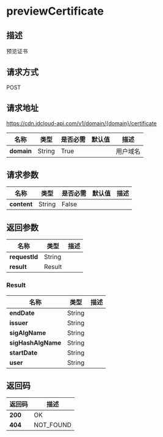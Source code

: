 # previewCertificate


## 描述
预览证书

## 请求方式
POST

## 请求地址
https://cdn.jdcloud-api.com/v1/domain/{domain}/certificate

|名称|类型|是否必需|默认值|描述|
|---|---|---|---|---|
|**domain**|String|True| |用户域名|

## 请求参数
|名称|类型|是否必需|默认值|描述|
|---|---|---|---|---|
|**content**|String|False| | |


## 返回参数
|名称|类型|描述|
|---|---|---|
|**requestId**|String| |
|**result**|Result| |

### Result
|名称|类型|描述|
|---|---|---|
|**endDate**|String| |
|**issuer**|String| |
|**sigAlgName**|String| |
|**sigHashAlgName**|String| |
|**startDate**|String| |
|**user**|String| |

## 返回码
|返回码|描述|
|---|---|
|**200**|OK|
|**404**|NOT_FOUND|
